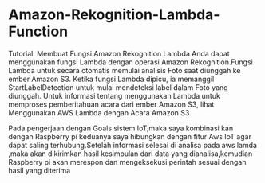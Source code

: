 # Amazon-Rekognition-Lambda-Function
Tutorial: Membuat Fungsi Amazon Rekognition Lambda
Anda dapat menggunakan fungsi Lambda dengan operasi Amazon Rekognition.Fungsi Lambda untuk secara otomatis memulai analisis Foto 
saat diunggah ke ember Amazon S3. Ketika fungsi Lambda dipicu, ia memanggil StartLabelDetection untuk mulai mendeteksi label dalam 
Foto yang diunggah. Untuk informasi tentang menggunakan Lambda untuk memproses pemberitahuan acara dari ember Amazon S3, 
lihat Menggunakan AWS Lambda dengan Acara Amazon S3.

Pada pengerjaan dengan Goals sistem IoT,maka saya kombinasi kan dengan Raspberry pi keduanya saya hibungkan dengan fitur Aws IoT 
agar dapat saling terhubung.Setelah informasi selesai di analisa pada aws lamda ,maka akan dikirimkan hasil kesimpulan dari data yang 
dianalisa,kemudian Raspberry pi akan merespon dan mengeksekusi perintah sesuai dengan hasil yang diterima
